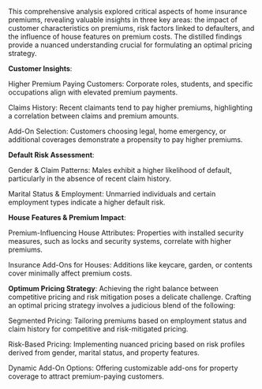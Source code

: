 This comprehensive analysis explored critical aspects of home insurance premiums, revealing valuable insights in three key areas: the impact of customer characteristics on premiums, risk factors linked to defaulters, and the influence of house features on premium costs. The distilled findings provide a nuanced understanding crucial for formulating an optimal pricing strategy.

**Customer Insights**:

Higher Premium Paying Customers:
Corporate roles, students, and specific occupations align with elevated premium payments.

Claims History:
Recent claimants tend to pay higher premiums, highlighting a correlation between claims and premium amounts.

Add-On Selection:
Customers choosing legal, home emergency, or additional coverages demonstrate a propensity to pay higher premiums.

**Default Risk Assessment**:

Gender & Claim Patterns:
Males exhibit a higher likelihood of default, particularly in the absence of recent claim history.

Marital Status & Employment:
Unmarried individuals and certain employment types indicate a higher default risk.

**House Features & Premium Impact**:

Premium-Influencing House Attributes:
Properties with installed security measures, such as locks and security systems, correlate with higher premiums.

Insurance Add-Ons for Houses:
Additions like keycare, garden, or contents cover minimally affect premium costs.

**Optimum Pricing Strategy**:
Achieving the right balance between competitive pricing and risk mitigation poses a delicate challenge. Crafting an optimal pricing strategy involves a judicious blend of the following:

Segmented Pricing:
Tailoring premiums based on employment status and claim history for competitive and risk-mitigated pricing.

Risk-Based Pricing:
Implementing nuanced pricing based on risk profiles derived from gender, marital status, and property features.

Dynamic Add-On Options:
Offering customizable add-ons for property coverage to attract premium-paying customers.
